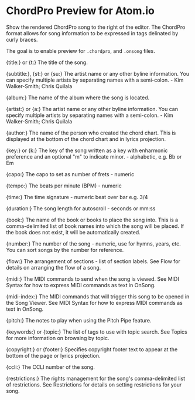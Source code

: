 # ChordPro Preview for Atom.io

Show the rendered ChordPro song to the right of the editor. The ChordPro format allows for song information to be expressed in tags delinated by curly braces.

The goal is to enable preview for `.chordpro`, and `.onsong` files.

{title:} or {t:} The title of the song.

{subtitle:}, {st:} or {su:} The artist name or any other byline information. You can specify multiple artists by separating names with a semi-colon. - Kim Walker-Smith; Chris Quilala

{album:} The name of the album where the song is located.

{artist:} or {a:} The artist name or any other byline information. You can specify multiple artists by separating names with a semi-colon. - Kim Walker-Smith; Chris Quilala

{author:} The name of the person who created the chord chart. This is displayed at the bottom of the chord chart and in lyrics projection.

{key:} or {k:} The key of the song written as a key with enharmonic preference and an optional "m" to indicate minor. - alphabetic, e.g. Bb or Em

{capo:} The capo to set as number of frets - numeric

{tempo:} The beats per minute (BPM) - numeric

{time:} The time signature - numeric beat over bar e.g. 3/4

{duration:} The song length for autoscroll - seconds or mm:ss

{book:} The name of the book or books to place the song into. This is a comma-delimited list of book names into which the song will be placed. If the book does not exist, it will be automatically created.

{number:} The number of the song - numeric, use for hymns, years, etc. You can sort songs by the number for reference.

{flow:} The arrangement of sections - list of section labels. See Flow for details on arranging the flow of a song.

{midi:} The MIDI commands to send when the song is viewed. See MIDI Syntax for how to express MIDI commands as text in OnSong.

{midi-index:} The MIDI commands that will trigger this song to be opened in the Song Viewer. See MIDI Syntax for how to express MIDI commands as text in OnSong.

{pitch:} The notes to play when using the Pitch Pipe feature.

{keywords:} or {topic:} The list of tags to use with topic search. See Topics for more information on browsing by topic.

{copyright:} or {footer:} Specifies copyright footer text to appear at the bottom of the page or lyrics projection.

{ccli:} The CCLI number of the song.

{restrictions:} The rights management for the song's comma-delimited list of restrictions. See Restrictions for details on setting restrictions for your song.
